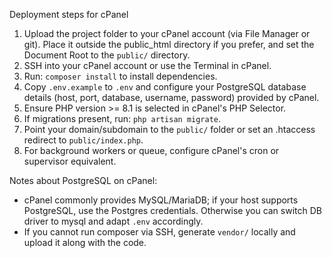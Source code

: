 Deployment steps for cPanel

1. Upload the project folder to your cPanel account (via File Manager or git). Place it outside the public_html directory if you prefer, and set the Document Root to the `public/` directory.
2. SSH into your cPanel account or use the Terminal in cPanel.
3. Run: `composer install` to install dependencies.
4. Copy `.env.example` to `.env` and configure your PostgreSQL database details (host, port, database, username, password) provided by cPanel.
5. Ensure PHP version >= 8.1 is selected in cPanel's PHP Selector.
6. If migrations present, run: `php artisan migrate`.
7. Point your domain/subdomain to the `public/` folder or set an .htaccess redirect to `public/index.php`.
8. For background workers or queue, configure cPanel's cron or supervisor equivalent.

Notes about PostgreSQL on cPanel:
- cPanel commonly provides MySQL/MariaDB; if your host supports PostgreSQL, use the Postgres credentials. Otherwise you can switch DB driver to mysql and adapt `.env` accordingly.
- If you cannot run composer via SSH, generate `vendor/` locally and upload it along with the code.
